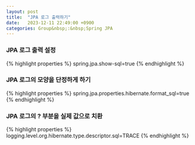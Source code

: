 ```yaml
---
layout: post
title:  "JPA 로그 출력하기"
date:   2023-12-11 22:49:00 +0900
categories: Group&nbsp;:&nbsp;Spring JPA
---
```


### JPA 로그 출력 설정

{% highlight properties %}
spring.jpa.show-sql=true
{% endhighlight %}

### JPA 로그의 모양을 단정하게 하기

{% highlight properties %}
spring.jpa.properties.hibernate.format_sql=true
{% endhighlight %}

### JPA 로그의 ? 부분을 실제 값으로 치환

{% highlight properties %}
logging.level.org.hibernate.type.descriptor.sql=TRACE
{% endhighlight %}